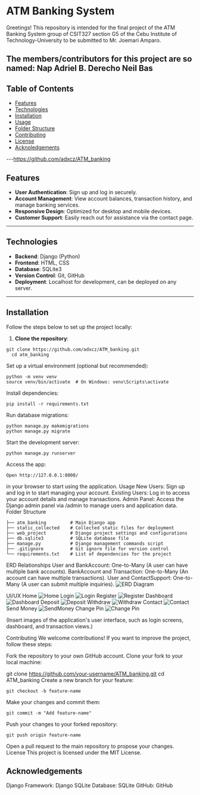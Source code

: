# ATM Banking System

Greetings! This repository is intended for the final project of the ATM Banking System group of CSIT327 section G5 of the Cebu Institute of Technology-University to be submitted to Mr. Joemari Amparo.

The members/contributors for this project are so named:
Nap Adriel B. Derecho
Neil Bas
---

## Table of Contents

- [Features](#features)
- [Technologies](#technologies)
- [Installation](#installation)
- [Usage](#usage)
- [Folder Structure](#folder-structure)
- [Contributing](#contributing)
- [License](#license)
- [Acknoledgements](#Acknowledgements)

---https://github.com/adxcz/ATM_banking

## Features

- **User Authentication**: Sign up and log in securely.
- **Account Management**: View account balances, transaction history, and manage banking services.
- **Responsive Design**: Optimized for desktop and mobile devices.
- **Customer Support**: Easily reach out for assistance via the contact page.

---

## Technologies

- **Backend**: Django (Python)
- **Frontend**: HTML, CSS
- **Database**: SQLite3
- **Version Control**: Git, GitHub
- **Deployment**: Localhost for development, can be deployed on any server.

---

## Installation

Follow the steps below to set up the project locally:

1. **Clone the repository**:
 ```
git clone https://github.com/adxcz/ATM_banking.git
   cd atm_banking
```
   
Set up a virtual environment (optional but recommended):
```
python -m venv venv
source venv/bin/activate  # On Windows: venv\Scripts\activate
```
Install dependencies:
```
pip install -r requirements.txt
```

Run database migrations:
```
python manage.py makemigrations
python manage.py migrate
```

Start the development server:
```
python manage.py runserver
```

Access the app:
```
Open http://127.0.0.1:8000/
```

 in your browser to start using the application.
Usage
New Users: Sign up and log in to start managing your account.
Existing Users: Log in to access your account details and manage transactions.
Admin Panel: Access the Django admin panel via /admin to manage users and application data.
Folder Structure
```
├── atm_banking         # Main Django app
├── static_collected    # Collected static files for deployment
├── web_project         # Django project settings and configurations
├── db.sqlite3          # SQLite database file
├── manage.py           # Django management commands script
├── .gitignore          # Git ignore file for version control
└── requirements.txt    # List of dependencies for the project
```
ERD
Relationships
User and BankAccount: One-to-Many (A user can have multiple bank accounts).
BankAccount and Transaction: One-to-Many (An account can have multiple transactions).
User and ContactSupport: One-to-Many (A user can submit multiple inquiries).
![ERD Diagram](images/UpdatedERD.png)

UI/UX
Home
![Home](images/Home.png)
Login
![Login](images/Login.png)
Register
![Register](images/Register.png)
Dashboard
![Dashboard](images/Dashboard.png)
Deposit
![Deposit](images/Deposit.png)
Withdraw
![Withdraw](images/Withdraw.png)
Contact
![Contact](images/Contact.png)
Send Money
![SendMoney](images/Sendmoney.png)
Change Pin
![Change Pin](images/Changepin.png)

(Insert images of the application's user interface, such as login screens, dashboard, and transaction views.)

Contributing
We welcome contributions! If you want to improve the project, follow these steps:

Fork the repository to your own GitHub account.
Clone your fork to your local machine:

git clone https://github.com/your-username/ATM_banking.git
cd ATM_banking
Create a new branch for your feature:
```
git checkout -b feature-name
```
Make your changes and commit them:
```
git commit -m "Add feature-name"
```

Push your changes to your forked repository:
```
git push origin feature-name
```
Open a pull request to the main repository to propose your changes.
License
This project is licensed under the MIT License.

## Acknowledgements
Django Framework: Django
SQLite Database: SQLite
GitHub: GitHub
